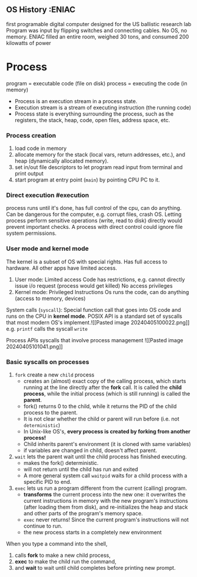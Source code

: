 ## OS History :ENIAC
first programable digital computer
designed for the US ballistic research lab
Program was input by flipping switches and connecting cables.
No OS, no memory.
ENIAC filled an entire room, weighed 30 tons, and consumed 200 kilowatts of power
# Process
program = executable code (file on disk)
process = executing the code (in memory)

- Process is an execution stream in a process state.
- Execution stream is a stream of executing instruction (the running code)
- Process state is everything surrounding the process, such as the registers, the stack, heap, code, open files, address space, etc.

### Process creation
1. load code in memory
2. allocate memory for the stack (local vars, return addresses, etc.), and heap (dynamically allocated memory).
3. set in/out file descriptors to let program read input from terminal and print output
4. start program at entry point (`main`) by pointing CPU PC to it.

### Direct execution #execution
process runs until it's done, has full control of the cpu, can do anything. Can be dangerous for the computer, e.g. corrupt files, crash OS.
Letting process perform sensitive operations (write, read to disk) directly would prevent important checks. 
A process with direct control could ignore file system permissions.

### User mode and kernel mode
The kernel is a subset of OS with special rights. Has full access to hardware. All other apps have limited access. 
1. User mode: Limited access
	Code has restrictions, e.g. cannot directly issue i/o request (process would get killed)
	No access privileges
2. Kernel mode: Privileged Instructions
	Os runs the code, can do anything (access to memory, devices)

System calls (`syscall`):
	 Special function call that goes into OS code and runs on the CPU in **kernel mode**.
	 POSIX API is a standard set of syscalls that most modern OS's implement.![[Pasted image 20240405100022.png]]
	e.g. `printf` calls the syscall `write`

Process APIs 
syscalls that involve process management
![[Pasted image 20240405101041.png]]

### Basic syscalls on processes 
1. `fork` create a new `child` process
	- creates an (almost) exact copy of the calling process, which starts running at the line directly after the **fork** call. It is called the **child process**, while the initial process (which is still running) is called the **parent**.
	- fork() returns 0 to the child, while it returns the PID of the child process to the parent.
	- It is not clear whether the child or parent will run before (i.e. not `deterministic`)
	- In Unix-like OS's, **every process is created by forking from another process!**
	- Child inherits parent's environment (it is cloned with same variables)
	- if variables are changed in child, doesn't affect parent.
1. `wait` lets the parent wait until the child process has finished executing.
	- makes the fork() deterministic.
	- will not return until the child has run and exited
	- A more general system call `waitpid` waits for a child process with a specific PID to end.
2. `exec` lets us run a program different from the current (calling) program. 
	- **transforms** the current process into the new one: it overwrites the current instructions in memory with the new program's instructions (after loading them from disk), and re-initializes the heap and stack and other parts of the program's memory space.
	- `exec` never returns! Since the current program's instructions will not continue to run.
	- the new process starts in a completely new environment

When you type a command into the shell, 
1. calls **fork** to make a new child process,
2. **exec** to make the child run the command,
3. and **wait** to wait until child completes before printing new prompt.